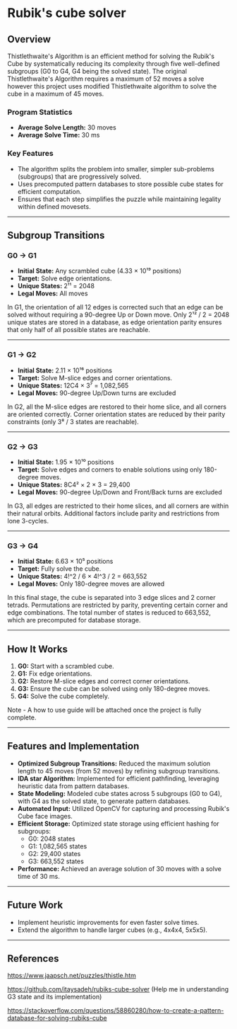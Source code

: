 # Rubik's cube solver

## Overview
Thistlethwaite's Algorithm is an efficient method for solving the Rubik's Cube by systematically reducing its complexity through five well-defined subgroups (G0 to G4, G4 being the solved state). The original Thistlethwaite's Algorithm requires a maximum of 52 moves a solve however this project uses modified Thistlethwaite algorithm to solve the cube in a maximum of 45 moves.

### **Program Statistics**
- **Average Solve Length:** 30 moves
- **Average Solve Time:** 30 ms

### **Key Features**
- The algorithm splits the problem into smaller, simpler sub-problems (subgroups) that are progressively solved.
- Uses precomputed pattern databases to store possible cube states for efficient computation.
- Ensures that each step simplifies the puzzle while maintaining legality within defined movesets.

---

## Subgroup Transitions

### **G0 → G1**
- **Initial State:** Any scrambled cube (4.33 × 10¹⁹ positions)
- **Target:** Solve edge orientations.
- **Unique States:** 2¹¹ = 2048
- **Legal Moves:** All moves

In G1, the orientation of all 12 edges is corrected such that an edge can be solved without requiring a 90-degree Up or Down move. Only 2¹² / 2 = 2048 unique states are stored in a database, as edge orientation parity ensures that only half of all possible states are reachable.

---

### **G1 → G2**
- **Initial State:** 2.11 × 10¹⁶ positions
- **Target:** Solve M-slice edges and corner orientations.
- **Unique States:** 12C4 × 3⁷ = 1,082,565
- **Legal Moves:** 90-degree Up/Down turns are excluded

In G2, all the M-slice edges are restored to their home slice, and all corners are oriented correctly. Corner orientation states are reduced by their parity constraints (only 3⁸ / 3 states are reachable).

---

### **G2 → G3**
- **Initial State:** 1.95 × 10¹⁰ positions
- **Target:** Solve edges and corners to enable solutions using only 180-degree moves.
- **Unique States:** 8C4² × 2 × 3 = 29,400
- **Legal Moves:** 90-degree Up/Down and Front/Back turns are excluded

In G3, all edges are restricted to their home slices, and all corners are within their natural orbits. Additional factors include parity and restrictions from lone 3-cycles.

---

### **G3 → G4**
- **Initial State:** 6.63 × 10⁵ positions
- **Target:** Fully solve the cube.
- **Unique States:** 4!^2 / 6 × 4!^3 / 2 = 663,552
- **Legal Moves:** Only 180-degree moves are allowed

In this final stage, the cube is separated into 3 edge slices and 2 corner tetrads. Permutations are restricted by parity, preventing certain corner and edge combinations. The total number of states is reduced to 663,552, which are precomputed for database storage.

---

## How It Works
1. **G0:** Start with a scrambled cube.
2. **G1:** Fix edge orientations.
3. **G2:** Restore M-slice edges and correct corner orientations.
4. **G3:** Ensure the cube can be solved using only 180-degree moves.
5. **G4:** Solve the cube completely.


Note - A how to use guide will be attached once the project is fully complete.

---

## Features and Implementation
- **Optimized Subgroup Transitions:** Reduced the maximum solution length to 45 moves (from 52 moves) by refining subgroup transitions.
- **IDA star Algorithm:** Implemented for efficient pathfinding, leveraging heuristic data from pattern databases.
- **State Modeling:** Modeled cube states across 5 subgroups (G0 to G4), with G4 as the solved state, to generate pattern databases.
- **Automated Input:** Utilized OpenCV for capturing and processing Rubik's Cube face images.
- **Efficient Storage:** Optimized state storage using efficient hashing for subgroups:
  - G0: 2048 states
  - G1: 1,082,565 states
  - G2: 29,400 states
  - G3: 663,552 states
- **Performance:** Achieved an average solution of 30 moves with a solve time of 30 ms.

---


## Future Work
- Implement heuristic improvements for even faster solve times.
- Extend the algorithm to handle larger cubes (e.g., 4x4x4, 5x5x5).

---

## References
https://www.jaapsch.net/puzzles/thistle.htm

https://github.com/itaysadeh/rubiks-cube-solver (Help me in understanding G3 state and its implementation)

https://stackoverflow.com/questions/58860280/how-to-create-a-pattern-database-for-solving-rubiks-cube